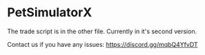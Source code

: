 # PetSimulatorX

The trade script is in the other file. Currently in it's second version.

Contact us if you have any issues: https://discord.gg/mqbQ4YfvDT
